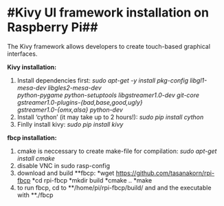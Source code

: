 # #Kivy UI framework installation on Raspberry Pi##

The Kivy framework allows developers to create touch-based graphical interfaces. 

**Kivy installation:**

1. Install dependencies first: *sudo apt-get -y install pkg-config libgl1-mesa-dev libgles2-mesa-dev \
python-pygame python-setuptools libgstreamer1.0-dev git-core \
gstreamer1.0-plugins-{bad,base,good,ugly} \
gstreamer1.0-{omx,alsa} python-dev*
2. Install ‘cython’ (it may take up to 2 hours!): *sudo pip install cython* 
3. Finlly install kivy: *sudo pip install kivy*


**fbcp installation:**

1. cmake is neccessary to create make-file for compilation: *sudo apt-get install cmake* 
2. disable VNC in sudo rasp-config
3. download and build **fbcp: 
	*wget https://github.com/tasanakorn/rpi-fbcp
	*cd rpi-fbcp
	*mkdir build
	*cmake ..
	*make
4. to run fbcp, cd to **/home/pi/rpi-fbcp/build/ and and the executable with **./fbcp





 
